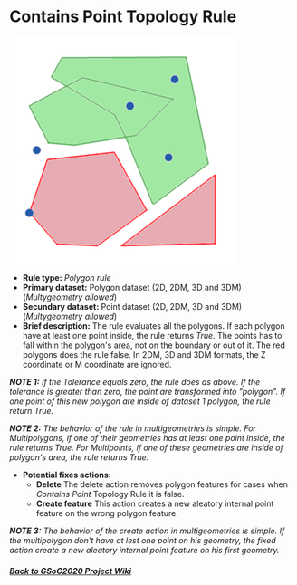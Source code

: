 # Contains Point Topology Rule
![TopologyRuleContainsPointPolygon](https://github.com/jolicar/TopologyRuleContainsPointPolygon/blob/master/img/TP00RU00_img1.png)
* **Rule type:** *Polygon rule*
* **Primary dataset:** Polygon dataset (2D, 2DM, 3D and 3DM) (*Multygeometry allowed*)
* **Secundary dataset:** Point dataset (2D, 2DM, 3D and 3DM) (*Multygeometry allowed*)
* **Brief description:** The rule evaluates all the polygons. If each polygon have at least one point inside, the rule returns *True*. The points has to fall within the polygon's area, not on the boundary or out of it. The red polygons does the rule false. In 2DM, 3D and 3DM formats, the Z coordinate or M coordinate are ignored.

***NOTE 1:** If the Tolerance equals zero, the rule does as above. If the tolerance is greater than zero, the point are transformed into "polygon". If one point of this new polygon are inside of dataset 1 polygon, the rule return True.*

***NOTE 2:** The behavior of the rule in multigeometries is simple. For Multipolygons, if one of their geometries has at least one point inside, the rule returns True. For Multipoints, if one of these geometries are inside of polygon's area, the rule returns True.*

* **Potential fixes actions:** 
  - **Delete** The delete action removes polygon features for cases when *Contains Point* Topology Rule it is false.
  - **Create feature** This action creates a new aleatory internal point feature on the wrong polygon feature.

***NOTE 3:** The behavior of the create action in multigeometries is simple. If the multipolygon don't have at lest one point on his geometry, the fixed action create a new aleatory internal point feature on his first geometry.*

#### [*Back to GSoC2020 Project Wiki*](https://github.com/jolicar/GSoC2020/wiki/GSoC2020-New-rules-for-the-Topology-Framework-in-gvSIG-Desktop)